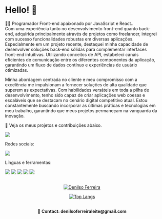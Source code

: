 # Hello! :rocket:

👨‍💻 Programador Front-end apaixonado por JavaScript e React..
<br/>
Com uma experiência tanto no desenvolvimento front-end quanto back-end, adquirida principalmente através de projetos como freelancer, integrei com sucesso funcionalidades robustas em diversas aplicações. Especialmente em um projeto recente, destaquei minha capacidade de desenvolver soluções back-end sólidas para complementar interfaces front-end intuitivas. Utilizando conceitos de API, estabeleci canais eficientes de comunicação entre os diferentes componentes da aplicação, garantindo um fluxo de dados contínuo e experiências de usuário otimizadas.

Minha abordagem centrada no cliente e meu compromisso com a excelência me impulsionam a fornecer soluções de alta qualidade que superem as expectativas. Com habilidades versáteis em toda a pilha de desenvolvimento, tenho sido capaz de criar aplicações web coesas e escaláveis que se destacam no cenário digital competitivo atual. Estou constantemente buscando incorporar as últimas práticas e tecnologias em meu trabalho, garantindo que meus projetos permaneçam na vanguarda da inovação.

📁 Veja os meus projetos e contribuições abaixo.

<div>
<a href="https://github.com/DenilsoferreiraL?tab=repositories"><img src="https://img.shields.io/badge/GitHub-100000?style=for-the-badge&logo=github&logoColor=white"/></a>
  <br/>
<p>Redes sociais: </p>
<a href="https://www.linkedin.com/in/denilso-ferreira-leite/"><img src="https://img.shields.io/badge/LinkedIn-0077B5?style=for-the-badge&logo=linkedin&logoColor=white"/></a>
<br/>
  
Línguas e ferramentas:

<div >
<img src="https://img.shields.io/badge/HTML5-E34F26?style=for-the-badge&logo=html5&logoColor=white"> 
<img src="https://img.shields.io/badge/CSS3-1572B6?style=for-the-badge&logo=css3&logoColor=white">
<img src="https://img.shields.io/badge/JavaScript-F7DF1E?style=for-the-badge&logo=javascript&logoColor=black">
<img src="https://img.shields.io/badge/Node.js-43853D?style=for-the-badge&logo=node.js&logoColor=white">
<img src="https://img.shields.io/badge/React-20232A?style=for-the-badge&logo=react&logoColor=61DAFB"></div>
<br/>
<div align=center>
  
[![Denilso Ferreira](https://github-readme-stats.vercel.app/api?username=DenilsoferreiraL)](https://github.com/anuraghazra/github-readme-stats )


[![Top Langs](https://github-readme-stats.vercel.app/api/top-langs/?username=DenilsoferreiraL)](https://github.com/anuraghazra/github-readme-stats)

<br/>
📧 <strong>Contact:<strong> denilsoferreiraleite@gmail.com
</div>

